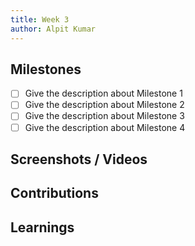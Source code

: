 ```yaml
---
title: Week 3
author: Alpit Kumar
---
```


## Milestones
- [ ] Give the description about Milestone 1
- [ ] Give the description about Milestone 2
- [ ] Give the description about Milestone 3
- [ ] Give the description about Milestone 4

## Screenshots / Videos 

## Contributions

## Learnings